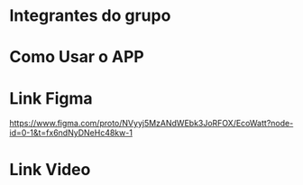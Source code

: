 # Integrantes do grupo

# Como Usar o APP

# Link Figma

https://www.figma.com/proto/NVyyj5MzANdWEbk3JoRFOX/EcoWatt?node-id=0-1&t=fx6ndNyDNeHc48kw-1

# Link Video

